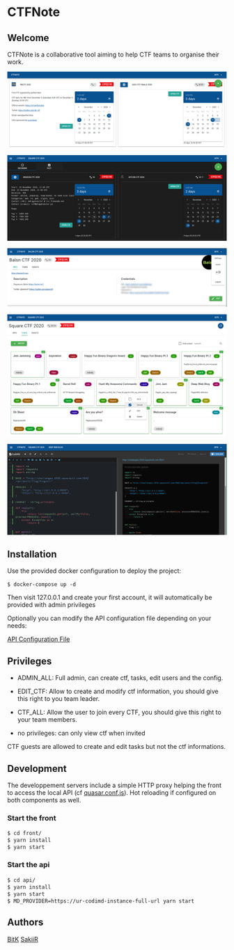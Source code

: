 # CTFNote

## Welcome

CTFNote is a collaborative tool aiming to help CTF teams to organise their work.

![main-page](./screenshots/main-page.png)

![main-dark](./screenshots/main-dark.png)

![info](./screenshots/info.png)

![tasks](./screenshots/tasks.png)

![task](./screenshots/task.png)

## Installation

Use the provided docker configuration to deploy the project:

```shell
$ docker-compose up -d
```

Then visit 127.0.0.1 and create your first account, it will automatically be provided with admin privileges

Optionally you can modify the API configuration file depending on your needs:

[API Configuration File](./api/src/config/globals.ts)

## Privileges

* ADMIN_ALL: Full admin, can create ctf, tasks, edit users and the config. 
* EDIT_CTF: Allow to create and modify ctf information, you should give this right to you team leader.
* CTF_ALL: Allow the user to join every CTF, you should give this right to your team members.

* no privileges: can only view ctf when invited

CTF guests are allowed to create and edit tasks but not the ctf informations. 


## Development

The developpement servers include a simple HTTP proxy helping the front to access the local API (cf [quasar.conf.js](front/quasar.conf.js)).
Hot reloading if configured on both components as well.

### Start the front

```shell
$ cd front/
$ yarn install
$ yarn start
```

### Start the api

```shell
$ cd api/
$ yarn install
$ yarn start
$ MD_PROVIDER=https://ur-codimd-instance-full-url yarn start
```


## Authors


[BitK](https://twitter.com/bitk_)
[SakiiR](https://twitter.com/sakiirsecurity/)

